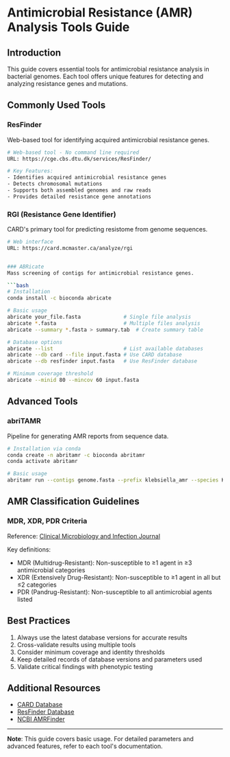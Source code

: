 # Antimicrobial Resistance (AMR) Analysis Tools Guide

## Introduction
This guide covers essential tools for antimicrobial resistance analysis in bacterial genomes. Each tool offers unique features for detecting and analyzing resistance genes and mutations.

## Commonly Used Tools

### ResFinder
Web-based tool for identifying acquired antimicrobial resistance genes.

```bash
# Web-based tool - No command line required
URL: https://cge.cbs.dtu.dk/services/ResFinder/

# Key Features:
- Identifies acquired antimicrobial resistance genes
- Detects chromosomal mutations
- Supports both assembled genomes and raw reads
- Provides detailed resistance gene annotations
```

### RGI (Resistance Gene Identifier)
CARD's primary tool for predicting resistome from genome sequences.

```bash
# Web interface
URL: https://card.mcmaster.ca/analyze/rgi


### ABRicate
Mass screening of contigs for antimicrobial resistance genes.

```bash
# Installation
conda install -c bioconda abricate

# Basic usage
abricate your_file.fasta              # Single file analysis
abricate *.fasta                      # Multiple files analysis
abricate --summary *.fasta > summary.tab  # Create summary table

# Database options
abricate --list                       # List available databases
abricate --db card --file input.fasta # Use CARD database
abricate --db resfinder input.fasta   # Use ResFinder database

# Minimum coverage threshold
abricate --minid 80 --mincov 60 input.fasta
```

## Advanced Tools

### abriTAMR
Pipeline for generating AMR reports from sequence data.

```bash
# Installation via conda
conda create -n abritamr -c bioconda abritamr
conda activate abritamr

# Basic usage
abritamr run --contigs genome.fasta --prefix klebsiella_amr --species Klebsiella_pneumoniae
```

## AMR Classification Guidelines

### MDR, XDR, PDR Criteria
Reference: [Clinical Microbiology and Infection Journal](https://www.clinicalmicrobiologyandinfection.com/article/S1198-743X(14)61632-3/fulltext)

Key definitions:
- MDR (Multidrug-Resistant): Non-susceptible to ≥1 agent in ≥3 antimicrobial categories
- XDR (Extensively Drug-Resistant): Non-susceptible to ≥1 agent in all but ≤2 categories
- PDR (Pandrug-Resistant): Non-susceptible to all antimicrobial agents listed

## Best Practices

1. Always use the latest database versions for accurate results
2. Cross-validate results using multiple tools
3. Consider minimum coverage and identity thresholds
4. Keep detailed records of database versions and parameters used
5. Validate critical findings with phenotypic testing

## Additional Resources

- [CARD Database](https://card.mcmaster.ca/)
- [ResFinder Database](https://cge.cbs.dtu.dk/services/ResFinder/)
- [NCBI AMRFinder](https://www.ncbi.nlm.nih.gov/pathogens/antimicrobial-resistance/)

---
**Note**: This guide covers basic usage. For detailed parameters and advanced features, refer to each tool's documentation.